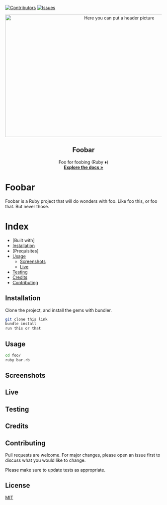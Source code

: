 [![Contributors][contributors-shield]][contributors-url]
[![Issues][issues-shield]][issues-url]
<br />
<p align="center">
  <img src="assets/menu.png" alt="Here you can put a header picture" width="718" height="394">
  <h2 align="center"> Foobar </h2>
  <p align="center">
    Foo for foobing (Ruby ♦️)
    <br />
    <a href="https://github.com/Fig77/Template"><strong>Explore the docs »</strong></a>
    <br />
</p>

# Foobar
<!--THIS SHOULD BE ABOUT BRO, SMALL ABOUT HERE-->
Foobar is a Ruby project that will do wonders with foo. Like foo this, or foo that. But never those.

Index
=====
   * [Built with]
   * [Installation](#installation)
   * [Prequisites]
   * [Usage](#usage)
      - [Screenshots](#screenshots)
      - [Live](#live)
   * [Testing](#testing)
   * [Credits](#credits)
   * [Contributing](#contributing)

## Installation

Clone the project, and install the gems with bundler.

```bash
git clone this link
bundle install
run this or that
```

## Usage

```bash
cd foo/
ruby bar.rb
```

## Screenshots

## Live

## Testing

## Credits

## Contributing
Pull requests are welcome. For major changes, please open an issue first to discuss what you would like to change.

Please make sure to update tests as appropriate.

## License
[MIT](https://choosealicense.com/licenses/mit/)

<!-- MARKDOWN LINKS & IMAGES -->
<!-- https://www.markdownguide.org/basic-syntax/#reference-style-links -->
[contributors-shield]: https://img.shields.io/badge/Contributors-1-brightgreen
[contributors-url]: https://github.com/Fig77/Gradients-Project/graphs/contributors
[issues-shield]: https://img.shields.io/badge/issues-0-%2300ff00
[issues-url]: https://github.com/Fig77/Template/issues
[product-screenshot]: assets/menu.png

